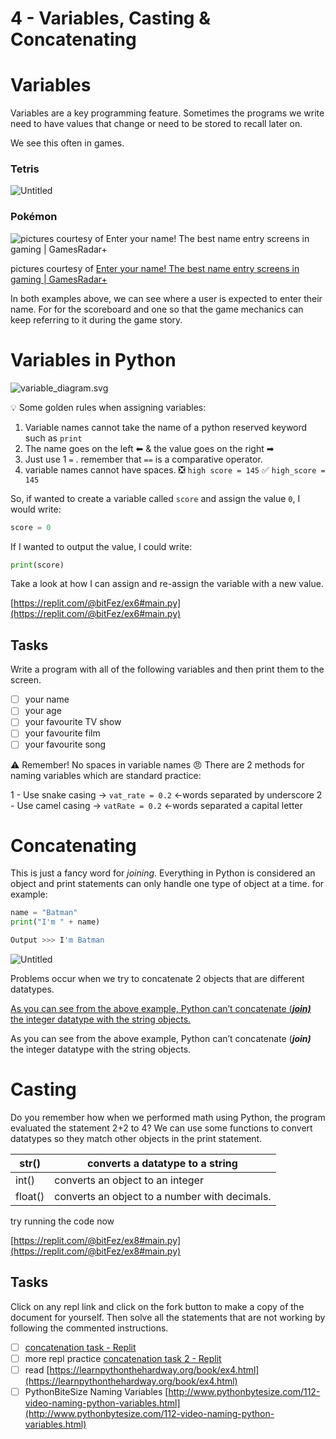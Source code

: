 # 4 - Variables, Casting & Concatenating

# Variables

Variables are a key programming feature. Sometimes the programs we write need to have values that change or need to be stored to recall later on. 

We see this often in games. 

### Tetris

![Untitled](4%20-%20Variables,%20Casting%20&%20Concatenating%203222919330e5475faa5f9d92660249d5/Untitled.png)

### Pokémon

![pictures courtesy of [Enter your name! The best name entry screens in gaming | GamesRadar+](https://www.gamesradar.com/name-entry-screens/) ](4%20-%20Variables,%20Casting%20&%20Concatenating%203222919330e5475faa5f9d92660249d5/Untitled%201.png)

pictures courtesy of [Enter your name! The best name entry screens in gaming | GamesRadar+](https://www.gamesradar.com/name-entry-screens/) 

In both examples above, we can see where a user is expected to enter their name. For for the scoreboard and one so that the game mechanics can keep referring to it during the game story.

# Variables in Python

![variable_diagram.svg](4%20-%20Variables,%20Casting%20&%20Concatenating%203222919330e5475faa5f9d92660249d5/variable_diagram.svg)

<aside>
💡 Some golden rules when assigning variables:

1. Variable names cannot take the name of a python reserved keyword such as `print`
2. The name goes on the left ⬅ & the value goes on the right ➡
3. Just use 1 `=` . remember that `==` is a comparative operator. 
4. variable names cannot have spaces.
       ❎ `high score = 145`
       ✅ `high_score = 145`

</aside>

So, if wanted to create a variable called `score` and assign the value `0`, I would write:

```python
score = 0
```

If I wanted to output the value, I could write:

```python
print(score)
```

Take a look at how I can assign and re-assign the variable with a new value.

[https://replit.com/@bitFez/ex6#main.py](https://replit.com/@bitFez/ex6#main.py)

## Tasks

Write a program with all of the following variables and then print them to the screen.

- [ ]  your name
- [ ]  your age
- [ ]  your favourite TV show
- [ ]  your favourite film
- [ ]  your favourite song

<aside>
⚠️ Remember! No spaces in variable names 😠
There are 2 methods for naming variables which are standard practice:

1 - Use snake casing → `vat_rate = 0.2` ←words separated by underscore
2 - Use camel casing → `vatRate = 0.2` ←words separated a capital letter

</aside>

# Concatenating

This is just a fancy word for *joining*. Everything in Python is considered an object and print statements can only handle one type of object at a time. for example:

```python
name = "Batman"
print("I'm " + name)

Output >>> I'm Batman
```

![Untitled](4%20-%20Variables,%20Casting%20&%20Concatenating%203222919330e5475faa5f9d92660249d5/Untitled%202.png)

Problems occur when we try to concatenate 2 objects that are different datatypes.

[As you can see from the above example, Python can’t concatenate (***join)*** the integer datatype with the string objects.](https://replit.com/@bitFez/ex7#main.py)

As you can see from the above example, Python can’t concatenate (***join)*** the integer datatype with the string objects.

# Casting

Do you remember how when we performed math using Python, the program evaluated the statement 2+2 to 4? We can use some functions to convert datatypes so they match other objects in the print statement.

| str() | converts a datatype to a string |
| --- | --- |
| int() | converts an object to an integer |
| float() | converts an object to a number with decimals. |

try running the code now

[https://replit.com/@bitFez/ex8#main.py](https://replit.com/@bitFez/ex8#main.py)

## Tasks

Click on any repl link and click on the fork button to make a copy of the document for yourself. Then solve all the statements that are not working by following the commented instructions.

- [ ]  [concatenation task - Replit](https://replit.com/@bitFez/concatenation-task#main.py)
- [ ]  more repl practice [concatenation task 2 - Replit](https://replit.com/@bitFez/concatenation-task-2#main.py)
- [ ]  read [https://learnpythonthehardway.org/book/ex4.html](https://learnpythonthehardway.org/book/ex4.html)
- [ ]  PythonBiteSize Naming Variables [http://www.pythonbytesize.com/112-video-naming-python-variables.html](http://www.pythonbytesize.com/112-video-naming-python-variables.html)